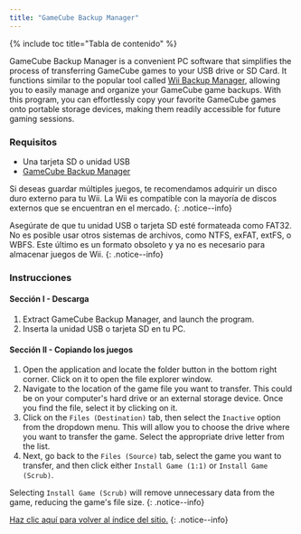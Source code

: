 ```yaml
---
title: "GameCube Backup Manager"
---
```


{% include toc title="Tabla de contenido" %}

GameCube Backup Manager is a convenient PC software that simplifies the process of transferring GameCube games to your USB drive or SD Card. It functions similar to the popular tool called [Wii Backup Manager](wiibackupmanager), allowing you to easily manage and organize your GameCube game backups. With this program, you can effortlessly copy your favorite GameCube games onto portable storage devices, making them readily accessible for future gaming sessions.

### Requisitos

* Una tarjeta SD o unidad USB
* [GameCube Backup Manager](https://github.com/AxionDrak/GameCube-Backup-Manager/releases)

Si deseas guardar múltiples juegos, te recomendamos adquirir un disco duro externo para tu Wii. La Wii es compatible con la mayoría de discos externos que se encuentran en el mercado.
{: .notice--info}

Asegúrate de que tu unidad USB o tarjeta SD esté formateada como FAT32. No es posible usar otros sistemas de archivos, como NTFS, exFAT, extFS, o WBFS. Este último es un formato obsoleto y ya no es necesario para almacenar juegos de Wii.
{: .notice--info}

### Instrucciones

#### Sección I - Descarga

1. Extract GameCube Backup Manager, and launch the program.
1. Inserta la unidad USB o tarjeta SD en tu PC.

#### Sección II - Copiando los juegos

1. Open the application and locate the folder button in the bottom right corner. Click on it to open the file explorer window.
1. Navigate to the location of the game file you want to transfer. This could be on your computer's hard drive or an external storage device. Once you find the file, select it by clicking on it.
1. Click on the `Files (Destination)` tab, then select the `Inactive` option from the dropdown menu. This will allow you to choose the drive where you want to transfer the game. Select the appropriate drive letter from the list.
1. Next, go back to the `Files (Source)` tab, select the game you want to transfer, and then click either `Install Game (1:1)` or `Install Game (Scrub)`.

Selecting `Install Game (Scrub)` will remove unnecessary data from the game, reducing the game's file size.
{: .notice--info}

[Haz clic aquí para volver al índice del sitio.](site-navigation)
{: .notice--info}
